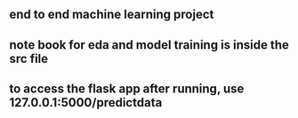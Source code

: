 ## end to end machine learning project

## note book for eda and model training is inside the src file

## to access the flask app after running, use 127.0.0.1:5000/predictdata
